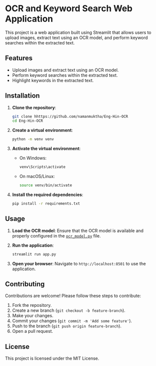 # OCR and Keyword Search Web Application

This project is a web application built using Streamlit that allows users to upload images, extract text using an OCR model, and perform keyword searches within the extracted text.

## Features

- Upload images and extract text using an OCR model.
- Perform keyword searches within the extracted text.
- Highlight keywords in the extracted text.

## Installation

1. **Clone the repository**:
    ```sh
    git clone hhttps://github.com/namanmuktha/Eng-Hin-OCR
    cd Eng-Hin-OCR
    ```

2. **Create a virtual environment**:
    ```sh
    python -m venv venv
    ```

3. **Activate the virtual environment**:
    - On Windows:
        ```sh
        venv\Scripts\activate
        ```
    - On macOS/Linux:
        ```sh
        source venv/bin/activate
        ```

4. **Install the required dependencies**:
    ```sh
    pip install -r requirements.txt
    ```

## Usage

1. **Load the OCR model**:
    Ensure that the OCR model is available and properly configured in the [`ocr_model.py`](command:_github.copilot.openRelativePath?%5B%7B%22scheme%22%3A%22file%22%2C%22authority%22%3A%22%22%2C%22path%22%3A%22%2Fd%3A%2FWork%2FOCR%2Focr_model.py%22%2C%22query%22%3A%22%22%2C%22fragment%22%3A%22%22%7D%2C%22cc50ae44-9ab4-4710-9454-b8fadf6b8039%22%5D "ocr_model.py") file.

2. **Run the application**:
    ```sh
    streamlit run app.py
    ```

3. **Open your browser**:
    Navigate to `http://localhost:8501` to use the application.

## Contributing

Contributions are welcome! Please follow these steps to contribute:

1. Fork the repository.
2. Create a new branch (`git checkout -b feature-branch`).
3. Make your changes.
4. Commit your changes (`git commit -m 'Add some feature'`).
5. Push to the branch (`git push origin feature-branch`).
6. Open a pull request.

## License

This project is licensed under the MIT License.

